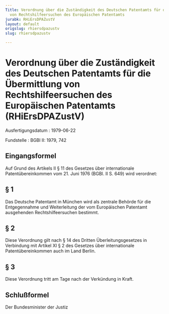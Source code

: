 ```yaml
---
Title: Verordnung über die Zuständigkeit des Deutschen Patentamts für die Übermittlung
  von Rechtshilfeersuchen des Europäischen Patentamts
jurabk: RHiErsDPAZustV
layout: default
origslug: rhiersdpazustv
slug: rhiersdpazustv

---
```


# Verordnung über die Zuständigkeit des Deutschen Patentamts für die Übermittlung von Rechtshilfeersuchen des Europäischen Patentamts (RHiErsDPAZustV)

Ausfertigungsdatum
:   1979-06-22

Fundstelle
:   BGBl II: 1979, 742



## Eingangsformel

Auf Grund des Artikels II § 11 des Gesetzes über internationale
Patentübereinkommen vom 21. Juni 1976 (BGBl. II S. 649) wird
verordnet:


## § 1

Das Deutsche Patentamt in München wird als zentrale Behörde für die
Entgegennahme und Weiterleitung der vom Europäischen Patentamt
ausgehenden Rechtshilfeersuchen bestimmt.


## § 2

Diese Verordnung gilt nach § 14 des Dritten Überleitungsgesetzes in
Verbindung mit Artikel XI § 2 des Gesetzes über internationale
Patentübereinkommen auch im Land Berlin.


## § 3

Diese Verordnung tritt am Tage nach der Verkündung in Kraft.


## Schlußformel

Der Bundesminister der Justiz


